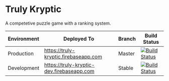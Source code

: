 # Truly Kryptic

A competetive puzzle game with a ranking system.

|Environment|Deployed To|Branch|Build Status|
|-|-|-|-|
|Production|https://truly-kryptic.firebaseapp.com|Master|[![Build Status](https://travis-ci.org/hb20007/truly-kryptic.svg?branch=master)](https://travis-ci.org/hb20007/truly-kryptic)|
|Development|https://truly-kryptic-dev.firebaseapp.com|Stable|[![Build Status](https://travis-ci.org/hb20007/truly-kryptic.svg?branch=stable)](https://travis-ci.org/hb20007/truly-kryptic)